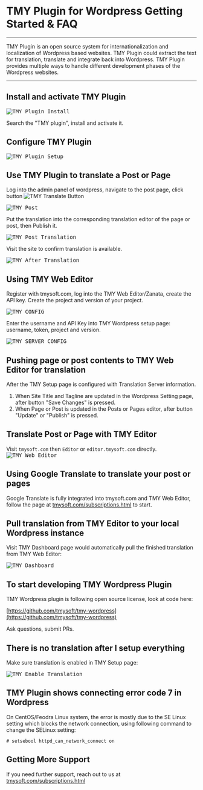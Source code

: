 # TMY Plugin for Wordpress Getting Started & FAQ

----

TMY Plugin is an open source system for internationalization and localization of Wordpress based websites. TMY Plugin could extract the text for translation, translate and integrate back into Wordpress. TMY Plugin provides multiple ways to handle different development phases of the Wordpress websites.


----

## Install and activate TMY Plugin 

<kbd>![TMY Plugin Install](https://github.com/tmysoft/tmy-wordpress/doc/blob/master/tmy-addplugin.png "TMY Plugin Install")</kbd>

Search the "TMY plugin", install and activate it.

## Configure TMY Plugin

<kbd>![TMY Plugin Setup](https://github.com/tmysoft/tmy-wordpress/doc/blob/master/tmy-setup.png "TMY Plugin Setup")</kbd>

## Use TMY Plugin to translate a Post or Page

Log into the admin panel of wordpress, navigate to the post page, click button ![TMY Translate Button](https://github.com/tmysoft/tmy-wordpress/doc/blob/master/tmy-translatebutton.png "TMY Translate Button")

<kbd>![TMY Post](https://github.com/tmysoft/tmy-wordpress/doc/blob/master/tmy-page.png "TMY Post")</kbd>

Put the translation into the corresponding translation editor of the page or post, then Publish it.

<kbd>![TMY Post Translation](https://github.com/tmysoft/tmy-wordpress/doc/blob/master/tmy-pagetranslated.png "TMY Page Translation")</kbd>

Visit the site to confirm translation is available.

<kbd>![TMY After Translation](https://github.com/tmysoft/tmy-wordpress/doc/blob/master/tmy-sitetranslatedview.png "TMY After Translation")</kbd>

## Using TMY Web Editor

Register with tmysoft.com, log into the TMY Web Editor/Zanata, create the API key. Create the project and version of your project.

<kbd>![TMY CONFIG](https://github.com/tmysoft/tmy-wordpress/doc/blob/master/tmy-apikey.png "TMY CONFIG")</kbd>

Enter the username and API Key into TMY Wordpress setup page: username, token, project and version.

<kbd>![TMY SERVER CONFIG](https://github.com/tmysoft/tmy-wordpress/doc/blob/master/tmy-pluginserverconfig.png "TMY SERVER CONFIG")</kbd>

## Pushing page or post contents to TMY Web Editor for translation

After the TMY Setup page is configured with Translation Server information.

1. When Site Title and Tagline are updated in the Wordpress Setting page, after button "Save Changes" is pressed.
2. When Page or Post is updated in the Posts or Pages editor, after button "Update" or "Publish" is pressed.

## Translate Post or Page with TMY Editor

Visit `tmysoft.com` then `Editor` or `editor.tmysoft.com` directly.
<kbd>![TMY Web Editor](https://github.com/tmysoft/tmy-wordpress/doc/blob/master/tmy-webeditor.png "TMY Web Editor")</kbd>


## Using Google Translate to translate your post or pages

Google Translate is fully integrated into tmysoft.com and TMY Web Editor, follow the page at [tmysoft.com/subscriptions.html](https://www.tmysoft.com/subscriptions.html) to start.

## Pull translation from TMY Editor to your local Wordpress instance

Visit TMY Dashboard page would automatically pull the finished translation from TMY Web Editor:

<kbd>![TMY Dashboard](https://github.com/tmysoft/tmy-wordpress/doc/blob/master/tmy-dashboard.png "TMY Dashboard")</kbd>

## To start developing TMY Wordpress Plugin

TMY Wordpress plugin is following open source license, look at code here:

[https://github.com/tmysoft/tmy-wordpress](https://github.com/tmysoft/tmy-wordpress)

Ask questions, submit PRs.

## There is no translation after I setup everything 

Make sure translation is enabled in TMY Setup page:

<kbd>![TMY Enable Translation](https://github.com/tmysoft/tmy-wordpress/doc/blob/master/tmy-enabletranslation.png "TMY Enable Translation")</kbd>

## TMY Plugin shows connecting error code 7 in Wordpress

On CentOS/Feodra Linux system, the error is mostly due to the SE Linux setting which blocks the network connection, using following command to change the SELinux setting:

```
# setsebool httpd_can_network_connect on
```


## Getting More Support

If you need further support, reach out to us at [tmysoft.com/subscriptions.html](https://www.tmysoft.com/subscriptions.html)
